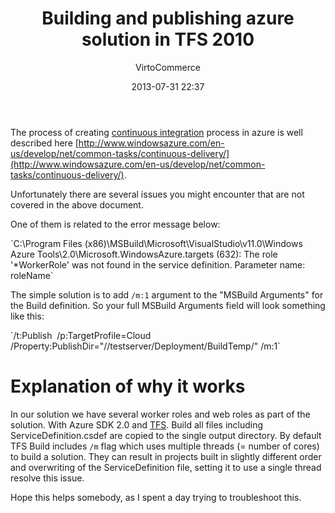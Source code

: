 ﻿---
author: VirtoCommerce
category: technical
date: 2013-07-31 22:37
excerpt: In our solution we have several worker roles and web roles as part of the solution.
permalink: blog/building-and-publishing-azure-solution-in-tfs-2010
tags: [azure-programming, programming, azure, build, cloud, tfs]
title: "Building and publishing azure solution in TFS 2010"
---
The process of creating [continuous integration](http://en.wikipedia.org/wiki/Continuous_integration) process in azure is well described here [http://www.windowsazure.com/en-us/develop/net/common-tasks/continuous-delivery/](http://www.windowsazure.com/en-us/develop/net/common-tasks/continuous-delivery/).

Unfortunately there are several issues you might encounter that are not covered in the above document.

One of them is related to the error message below:

<span class="code-block">
`C:\Program Files (x86)\MSBuild\Microsoft\VisualStudio\v11.0\Windows Azure Tools\2.0\Microsoft.WindowsAzure.targets (632): The role '*WorkerRole' was not found in the service definition. Parameter name: roleName`
</span>

The simple solution is to add `/m:1` argument to the "MSBuild Arguments" for the Build definition. So your full MSBuild Arguments field will look something like this:

<span class="code-block">
`/t:Publish  /p:TargetProfile=Cloud /Property:PublishDir="//testserver/Deployment/BuildTemp/" /m:1`
</span>

# Explanation of why it works

In our solution we have several worker roles and web roles as part of the solution. With Azure SDK 2.0 and [TFS](http://en.wikipedia.org/wiki/Team_Foundation_Server). Build all files including ServiceDefinition.csdef are copied to the single output directory. By default TFS Build includes `/m` flag which uses multiple threads (= number of cores) to build a solution. They can result in projects built in slightly different order and overwriting of the ServiceDefinition file, setting it to use a single thread resolve this issue.

Hope this helps somebody, as I spent a day trying to troubleshoot this.